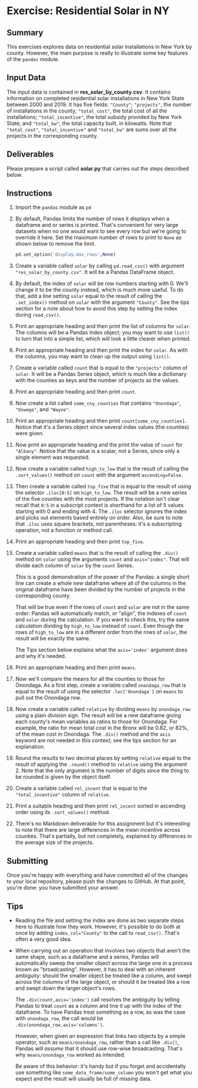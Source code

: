 # Exercise: Residential Solar in NY

## Summary

This exercises explores data on residential solar installations in New York by county. However, the main purpose is really to illustrate some key features of the `pandas` module.

## Input Data

The input data is contained in **res_solar_by_county.csv**. It contains information on completed residential solar installations in New York State between 2000 and 2019. It has five fields: `"County"`; `"projects"`, the number of installations in the county; `"total_cost"`, the total cost of all the installations; `"total_incentive"`, the total subsidy provided by New York State; and `"total_kw"`, the total capacity built, in kilowatts. Note that `"total_cost"`, `"total_incentive"` and `"total_kw"` are sums over all the projects in the corresponding county.

## Deliverables

Please prepare a script called **solar.py** that carries out the steps described below.

## Instructions

1. Import the `pandas` module as `pd`

1. By default, Pandas limits the number of rows it displays when a dataframe and or series is printed. That's convenient for very large datasets when no one would want to see every row but we're going to override it here. Set the maximum number of rows to print to `None` as shown below to remove the limit.

    ```python
    pd.set_option('display.max_rows',None)
    ```

1. Create a variable called `solar` by calling `pd.read_csv()` with argument `"res_solar_by_county.csv"`. It will be a Pandas DataFrame object.

1. By default, the index of `solar` will be row numbers starting with 0. We'll change it to be the county instead, which is much more useful. To do that, add a line setting `solar` equal to the result of calling the `.set_index()` method on `solar` with the argument `"County"`. See the tips section for a note about how to avoid this step by setting the index during `read_csv()`.

1. Print an appropriate heading and then print the list of columns for `solar`. The columns will be a Pandas Index object; you may want to use `list()` to turn that into a simple list, which will look a little clearer when printed.

1. Print an appropriate heading and then print the index for `solar`. As with the columns, you may want to clean up the output using `list()`.

1. Create a variable called `count` that is equal to the `"projects"` column of `solar`. It will be a Pandas Series object, which is much like a dictionary with the counties as keys and the number of projects as the values.

1. Print an appropriate heading and then print `count`.

1. Now create a list called `some_cny_counties` that contains `"Onondaga"`, `"Oswego"`, and `"Wayne"`.

1. Print an appropriate heading and then print `count[some_cny_counties]`. Notice that it's a Series object since several index values (the counties) were given.

1. Now print an appropriate heading and the print the value of `count` for `"Albany"`. Notice that the value is a scalar, not a Series, since only a single element was requested.

1. Now create a variable called `high_to_low` that is the result of calling the `.sort_values()` method on `count` with the argument `ascending=False`.

1. Then create a variable called `top_five` that is equal to the result of using the selector `.iloc[0:5]` on `high_to_low`. The result will be a new series of the five counties with the most projects. If the notation isn't clear recall that `0:5` in a subscript context is shorthand for a list of 5 values starting with 0 and ending with 4. The `.iloc` selector ignores the index and picks out elements based entirely on order. Also, be sure to note that `.iloc` uses square brackets, not parentheses: it's a subscripting operation, not a function or method call.

1. Print an appropriate heading and then print `top_five`.

1. Create a variable called `means` that is the result of calling the `.div()` method on `solar` using the arguments `count` and `axis="index"`. That will divide each column of `solar` by the `count` Series.

    This is a good demonstration of the power of the Pandas: a single short line can create a whole new dataframe where all of the columns in the original dataframe have been divided by the number of projects in the corresponding county.

    That will be true even if the rows of `count` and `solar` are not in the same order: Pandas will automatically match, or "align", the indexes of `count` and `solar` during the calculation. If you want to check this, try the same calculation dividing by `high_to_low` instead of `count`. Even though the rows of `high_to_low` are in a different order from the rows of `solar`, the result will be exactly the same.

    The Tips section below explains what the `axis='index'` argument does and why it's needed.

1. Print an appropriate heading and then print `means`.

1. Now we'll compare the means for all the counties to those for Onondaga. As a first step, create a variable called `onondaga_row` that is equal to the result of using the selector `.loc['Onondaga']` on `means` to pull out the Onondaga row.

1. Now create a variable called `relative` by dividing `means` by `onondaga_row` using a plain division sign. The result will be a new dataframe giving each county's mean variables as ratios to those for Onondaga. For example, the ratio for mean total cost in the Bronx will be 0.82, or 82%, of the mean cost in Onondaga. The `.div()` method and the `axis` keyword are not needed in this context; see the tips section for an explanation.

1. Round the results to two decimal places by setting `relative` equal to the result of applying the `.round()` method to `relative` using the argument 2. Note that the only argument is the number of digits since the thing to be rounded is given by the object itself.

1. Create a variable called `rel_incent` that is equal to the `"total_incentive"` column of `relative`.

1. Print a suitable heading and then print `rel_incent` sorted in
ascending order using its `.sort_values()` method.

1. There's no Markdown deliverable for this assignment but it's interesting to note that there are large differences in the mean incentive across counties. That's partially, but not completely, explained by differences in the average size of the projects.

## Submitting

Once you're happy with everything and have committed all of the changes to your local repository, please push the changes to GitHub. At that point, you're done: you have submitted your answer.

## Tips

+ Reading the file and setting the index are done as two separate steps here to illustrate how they work. However, it's possible to do both at once by adding `index_col="County"` to the call to `read_csv()`. That's often a very good idea.

+ When carrying out an operation that involves two objects that aren't the same shape, such as a dataframe and a series, Pandas will automatically sweep the smaller object across the large one in a process known as "broadcasting". However, it has to deal with an inherent ambiguity: should the smaller object be treated like a column, and swept across the columns of the large object, or should it be treated like a row and swept down the larger object's rows.

    The `.div(count,axis='index')` call resolves the ambiguity by telling Pandas to treat `count` as a column and line it up with the index of the dataframe. To have Pandas treat something as a row, as was the case with `onondaga_row`, the call would be `.div(onondaga_row,axis='columns')`.

    However, when given an expression that links two objects by a simple operator, such as `means/onondaga_row`, rather than a call like `.div()`, Pandas will *assume* that it should use row-wise broadcasting. That's why `means/onondaga_row` worked as intended.

    Be aware of this behavior: it's handy but if you forget and accidentally use something like `some_data_frame/some_column` you won't get what you expect and the result will usually be full of missing data.
